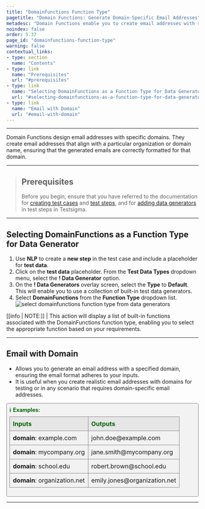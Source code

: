 ```yaml
---
title: "DomainFunctions Function Type"
pagetitle: "Domain Functions: Generate Domain-Specific Email Addresses"
metadesc: "Domain Functions enable you to create email addresses with specific domains. Perfect for setting up organization-specific emails and testing needs."
noindex: false
order: 5.37
page_id: "domainfunctions-function-type"
warning: false
contextual_links:
- type: section
  name: "Contents"
- type: link
  name: "Prerequisites"
  url: "#prerequisites"
- type: link
  name: "Selecting DomainFunctions as a Function Type for Data Generator"
  url: "#selecting-domainfunctions-as-a-function-type-for-data-generator"
- type: link
  name: "Email with Domain"
  url: "#email-with-domain"
---
```


---

Domain Functions design email addresses with specific domains. They create email addresses that align with a particular organization or domain name, ensuring that the generated emails are correctly formatted for that domain.

---

> ## **Prerequisites**
> 
> Before you begin, ensure that you have referred to the documentation for [creating test cases](https://testsigma.com/docs/test-cases/manage/add-edit-delete/#create-test-case) and [test steps](https://testsigma.com/docs/test-cases/create-test-steps/overview/), and for [adding data generators](https://testsigma.com/docs/test-data/types/data-generator/#add-data-generators-in-test-steps) in test steps in Testsigma. 

---

## **Selecting DomainFunctions as a Function Type for Data Generator**

1. Use **NLP** to create a **new step** in the test case and include a placeholder for **test data**.
2. Click on the **test data** placeholder. From the **Test Data Types** dropdown menu, select the **! Data Generator** option.
3. On the **! Data Generators** overlay screen, select the **Type** to **Default**. This will enable you to use a collection of built-in test data generators.
4. Select **DomainFunctions** from the **Function Type** dropdown list. ![select domainfunctions function type from data generators](https://s3.amazonaws.com/static-docs.testsigma.com/new_images/projects/applications/domainfunctions_functiontype_dg.gif)

[[info | NOTE:]]
| This action will display a list of built-in functions associated with the DomainFunctions function type, enabling you to select the appropriate function based on your requirements.

---

## **Email with Domain**

- Allows you to generate an email address with a specified domain, ensuring the email format adheres to your inputs. 
- It is useful when you create realistic email addresses with domains for testing or in any scenario that requires domain-specific email addresses.

<style>
  .example-container {
    border: 1px solid gray;
    border-radius: 4px;
    padding: 0.5em;
    margin: 0.5em 0;
    background-color: #f2f2f2;
  }
  .example-title {
    color: darkgreen;
    font-weight: bold;
    display: flex;
    align-items: center;
  }
  .example-title span {
    margin-right: 5px;
  }
  .example-table {
    width: 100%;
    border-collapse: collapse;
    margin-top: 0.5em;
  }
  .example-table th, .example-table td {
    border: 1px solid gray;
    padding: 0.5em;
    text-align: left;
  }
  .example-table th {
    background-color: #e6e6e6;
    color: darkgreen;
  }
</style>

<div class="example-container">
  <div class="example-title">
    <span>ℹ️</span>Examples:
  </div>
  <table class="example-table">
    <tr>
      <th>Inputs</th>
      <th>Outputs</th>
    </tr>
    <tr>
      <td><b>domain</b>: example.com</td>
      <td>john.doe@example.com</td>
    </tr>
    <tr>
      <td><b>domain</b>: mycompany.org</td>
      <td>jane.smith@mycompany.org</td>
    </tr>
    <tr>
      <td><b>domain</b>: school.edu</td>
      <td>robert.brown@school.edu</td>
    </tr>
    <tr>
      <td><b>domain</b>: organization.net</td>
      <td>emily.jones@organization.net</td>
    </tr>
  </table>
</div>


---

